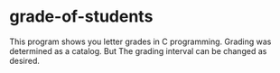 # grade-of-students
This program shows you letter grades in C programming. Grading was determined as a catalog. But The grading interval can be changed as desired.
